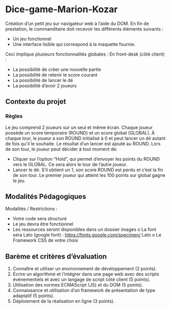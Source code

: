 # Dice-game-Marion-Kozar

Création d’un petit jeu sur navigateur web à l’aide du DOM.
En fin de prestation, le commanditaire doit recevoir les différents éléments suivants :

- Un jeu fonctionnel
- Une interface lisible qui correspond à la maquette fournie.
  
Ceci implique plusieurs fonctionnalités globales :
En front-desk (côté client) :

- La possibilité de créer une nouvelle partie
- La possibilité de retenir le score courant
- La possibilité de lancer le dé
- La possibilité d’avoir 2 joueurs

## Contexte du projet

### Règles

Le jeu comprend 2 joueurs sur un seul et même écran.
Chaque joueur possède un score temporaire (ROUND) et un score global (GLOBAL).
À chaque tour, le joueur a son ROUND initialisé à 0 et peut lancer un dé autant de fois qu'il le souhaite. Le
résultat d’un lancer est ajouté au ROUND.
Lors de son tour, le joueur peut décider à tout moment de:

- Cliquer sur l’option “Hold”, qui permet d’envoyer les points du ROUND vers le GLOBAL. Ce sera alors le
tour de l’autre joueur.
- Lancer le dé. S’il obtient un 1, son score ROUND est perdu et c’est la fin de son tour.
Le premier joueur qui atteint les 100 points sur global gagne le jeu.

## Modalités Pédagogiques

Modalités / Restrictions :

- Votre code sera structuré
- Le jeu devra être fonctionnel
- Les ressources seront disponibles dans un dossier images
  o La font sera Lato (google font) : <https://fonts.google.com/specimen/>
  Lato
  o Le Framework CSS de votre choix

## Barème et critères d’évaluation

1. Connaître et utiliser un environnement de développement (2 points).
2. Écrire un algorithme et l’intégrer dans une page web avec des scripts événementiels et avec un langage
de script côté client (5 points).
3. Utilisation des normes ECMAScript (JS) et du DOM (5 points).
4. Connaissance et utilisation d’un framework de présentation de type adaptatif (5 points).
5. Déploiement de la réalisation en ligne (3 points).
